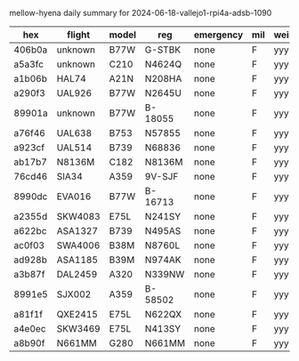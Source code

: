 mellow-hyena daily summary for 2024-06-18-vallejo1-rpi4a-adsb-1090

|hex|flight|model|reg|emergency|mil|weirdo|
|--|--|--|--|--|--|--|
|406b0a|unknown|B77W|G-STBK|none|F|yyy|
|a5a3fc|unknown|C210|N4624Q|none|F|yyy|
|a1b06b|HAL74|A21N|N208HA|none|F|yyy|
|a290f3|UAL926|B77W|N2645U|none|F|yyy|
|89901a|unknown|B77W|B-18055|none|F|yyy|
|a76f46|UAL638|B753|N57855|none|F|yyy|
|a923cf|UAL514|B739|N68836|none|F|yyy|
|ab17b7|N8136M|C182|N8136M|none|F|yyy|
|76cd46|SIA34|A359|9V-SJF|none|F|yyy|
|8990dc|EVA016|B77W|B-16713|none|F|yyy|
|a2355d|SKW4083|E75L|N241SY|none|F|yyy|
|a622bc|ASA1327|B739|N495AS|none|F|yyy|
|ac0f03|SWA4006|B38M|N8760L|none|F|yyy|
|ad928b|ASA1185|B39M|N974AK|none|F|yyy|
|a3b87f|DAL2459|A320|N339NW|none|F|yyy|
|8991e5|SJX002|A359|B-58502|none|F|yyy|
|a81f1f|QXE2415|E75L|N622QX|none|F|yyy|
|a4e0ec|SKW3469|E75L|N413SY|none|F|yyy|
|a8b90f|N661MM|G280|N661MM|none|F|yyy|

